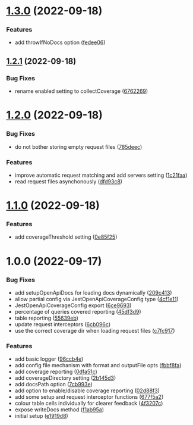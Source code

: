 # [1.3.0](https://github.com/alexandermendes/jest-openapi-coverage/compare/v1.2.1...v1.3.0) (2022-09-18)


### Features

* add throwIfNoDocs option ([fedee06](https://github.com/alexandermendes/jest-openapi-coverage/commit/fedee06a9cb41998fb7e6f879baaf7d474f1bfc4))

## [1.2.1](https://github.com/alexandermendes/jest-openapi-coverage/compare/v1.2.0...v1.2.1) (2022-09-18)


### Bug Fixes

* rename enabled setting to collectCoverage ([6762269](https://github.com/alexandermendes/jest-openapi-coverage/commit/676226999e5dc3fe0b83fad213ec48e2c272610e))

# [1.2.0](https://github.com/alexandermendes/jest-openapi-coverage/compare/v1.1.0...v1.2.0) (2022-09-18)


### Bug Fixes

* do not bother storing empty request files ([785deec](https://github.com/alexandermendes/jest-openapi-coverage/commit/785deecabf20d63d658b698a7c93b654462f5719))


### Features

* improve automatic request matching and add servers setting ([1c21faa](https://github.com/alexandermendes/jest-openapi-coverage/commit/1c21faa3efff3a5096a1e88a99b68967d7f62b33))
* read request files asynchonously ([dfd93c8](https://github.com/alexandermendes/jest-openapi-coverage/commit/dfd93c81522f8a9947a22c774c063a545ac21f0c))

# [1.1.0](https://github.com/alexandermendes/jest-openapi-coverage/compare/v1.0.0...v1.1.0) (2022-09-18)


### Features

* add coverageThreshold setting ([0e85f25](https://github.com/alexandermendes/jest-openapi-coverage/commit/0e85f25f49beee37a4e3f76f141741a5757d86cb))

# 1.0.0 (2022-09-17)


### Bug Fixes

* add setupOpenApiDocs for loading docs dynamically ([209c413](https://github.com/alexandermendes/jest-openapi-coverage/commit/209c413fa1a62131fd1674cf8d2b514afcea1193))
* allow partial config via JestOpenApiCoverageConfig type ([4cf1e11](https://github.com/alexandermendes/jest-openapi-coverage/commit/4cf1e11619bfbc82c69bcb5f407ebbd8b56bd5f9))
* JestOpenApiCoverageConfig export ([6ce9693](https://github.com/alexandermendes/jest-openapi-coverage/commit/6ce9693376745ffa01842342f23a243431f1300c))
* percentage of queries covered reporting ([45df3d9](https://github.com/alexandermendes/jest-openapi-coverage/commit/45df3d9d38f6c8f577b312e69cb857112047315a))
* table reporting ([55639eb](https://github.com/alexandermendes/jest-openapi-coverage/commit/55639ebf81da598b5e4c982c431a02ef1e12f284))
* update request interceptors ([6cb096c](https://github.com/alexandermendes/jest-openapi-coverage/commit/6cb096c6f893bd00b407645c2e37bef3ce3d7850))
* use the correct coverage dir when loading request files ([c7fc917](https://github.com/alexandermendes/jest-openapi-coverage/commit/c7fc917689fa02ef93ba0096d6ad00a6b66fe52e))


### Features

* add basic logger ([96ccb4e](https://github.com/alexandermendes/jest-openapi-coverage/commit/96ccb4e798e87291c9374df65809193336ff2f78))
* add config file mechanism with format and outputFile opts ([fbbf8fa](https://github.com/alexandermendes/jest-openapi-coverage/commit/fbbf8fa7320154dbefff3c98f195648063f35af7))
* add coverage reporting ([0dfa51c](https://github.com/alexandermendes/jest-openapi-coverage/commit/0dfa51c0b576e49ad8b1b37cbce8e597f7d9f8fe))
* add coverageDirectory setting ([2b145d3](https://github.com/alexandermendes/jest-openapi-coverage/commit/2b145d3b6ce9f727035d6959129e0da7e010b8e3))
* add docsPath option ([7cb993e](https://github.com/alexandermendes/jest-openapi-coverage/commit/7cb993ed2271375399a6c717b9f04da422e8ae3a))
* add option to enable/disable coverage reporting ([02d88f3](https://github.com/alexandermendes/jest-openapi-coverage/commit/02d88f3491d4a17a341bf370b596681fde0ca3f5))
* add some setup and request interceptor functions ([677f5a2](https://github.com/alexandermendes/jest-openapi-coverage/commit/677f5a23fc9a5a994ddd00834a79744dd8ffd031))
* colour table cells individually for clearer feedback ([4f3207c](https://github.com/alexandermendes/jest-openapi-coverage/commit/4f3207cf941ebff01baffd17efee26530b63dc2b))
* expose writeDocs method ([f1ab95a](https://github.com/alexandermendes/jest-openapi-coverage/commit/f1ab95a2e6cc4a06bad65a41b9b38c8f35d0b5d3))
* initial setup ([e1919d8](https://github.com/alexandermendes/jest-openapi-coverage/commit/e1919d8262d8b0259bb7429600d6d277fd014b32))
